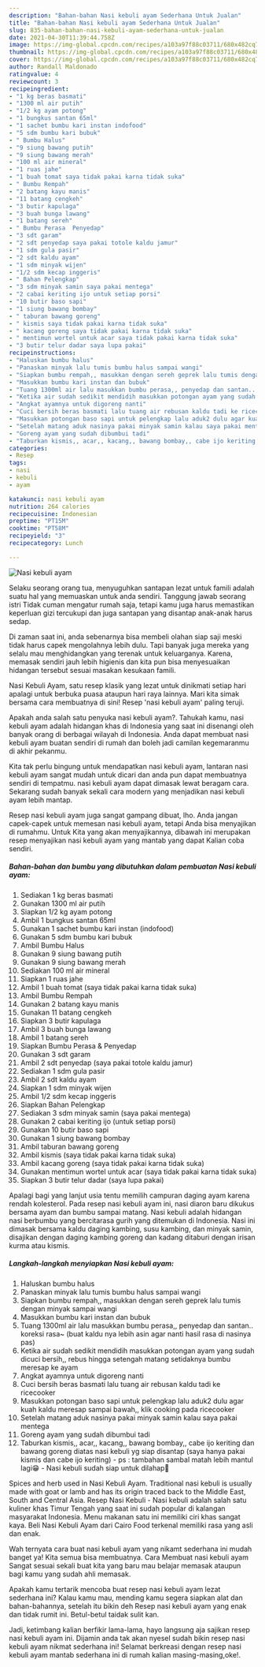 ```yaml
---
description: "Bahan-bahan Nasi kebuli ayam Sederhana Untuk Jualan"
title: "Bahan-bahan Nasi kebuli ayam Sederhana Untuk Jualan"
slug: 835-bahan-bahan-nasi-kebuli-ayam-sederhana-untuk-jualan
date: 2021-04-30T11:39:44.758Z
image: https://img-global.cpcdn.com/recipes/a103a97f88c03711/680x482cq70/nasi-kebuli-ayam-foto-resep-utama.jpg
thumbnail: https://img-global.cpcdn.com/recipes/a103a97f88c03711/680x482cq70/nasi-kebuli-ayam-foto-resep-utama.jpg
cover: https://img-global.cpcdn.com/recipes/a103a97f88c03711/680x482cq70/nasi-kebuli-ayam-foto-resep-utama.jpg
author: Randall Maldonado
ratingvalue: 4
reviewcount: 3
recipeingredient:
- "1 kg beras basmati"
- "1300 ml air putih"
- "1/2 kg ayam potong"
- "1 bungkus santan 65ml"
- "1 sachet bumbu kari instan indofood"
- "5 sdm bumbu kari bubuk"
- " Bumbu Halus"
- "9 siung bawang putih"
- "9 siung bawang merah"
- "100 ml air mineral"
- "1 ruas jahe"
- "1 buah tomat saya tidak pakai karna tidak suka"
- " Bumbu Rempah"
- "2 batang kayu manis"
- "11 batang cengkeh"
- "3 butir kapulaga"
- "3 buah bunga lawang"
- "1 batang sereh"
- " Bumbu Perasa  Penyedap"
- "3 sdt garam"
- "2 sdt penyedap saya pakai totole kaldu jamur"
- "1 sdm gula pasir"
- "2 sdt kaldu ayam"
- "1 sdm minyak wijen"
- "1/2 sdm kecap inggeris"
- " Bahan Pelengkap"
- "3 sdm minyak samin saya pakai mentega"
- "2 cabai keriting ijo untuk setiap porsi"
- "10 butir baso sapi"
- "1 siung bawang bombay"
- " taburan bawang goreng"
- " kismis saya tidak pakai karna tidak suka"
- " kacang goreng saya tidak pakai karna tidak suka"
- " mentimun wortel untuk acar saya tidak pakai karna tidak suka"
- "3 butir telur dadar saya lupa pakai"
recipeinstructions:
- "Haluskan bumbu halus"
- "Panaskan minyak lalu tumis bumbu halus sampai wangi"
- "Siapkan bumbu rempah,, masukkan dengan sereh geprek lalu tumis dengan minyak sampai wangi"
- "Masukkan bumbu kari instan dan bubuk"
- "Tuang 1300ml air lalu masukkan bumbu perasa,, penyedap dan santan.. koreksi rasa~ (buat kaldu nya lebih asin agar nanti hasil rasa di nasinya pas)"
- "Ketika air sudah sedikit mendidih masukkan potongan ayam yang sudah dicuci bersih,, rebus hingga setengah matang setidaknya bumbu meresap ke ayam"
- "Angkat ayamnya untuk digoreng nanti"
- "Cuci bersih beras basmati lalu tuang air rebusan kaldu tadi ke ricecooker"
- "Masukkan potongan baso sapi untuk pelengkap lalu aduk2 dulu agar kuah kaldu meresap sampai bawah,, klik cooking pada ricecooker"
- "Setelah matang aduk nasinya pakai minyak samin kalau saya pakai mentega"
- "Goreng ayam yang sudah dibumbui tadi"
- "Taburkan kismis,, acar,, kacang,, bawang bombay,, cabe ijo keriting dan bawang goreng diatas nasi kebuli yg siap disantap (saya hanya pakai kismis dan cabe ijo keriting) ps : tambahan sambal matah lebih mantul lagi😁 Nasi kebuli sudah siap untuk dilahap🤤"
categories:
- Resep
tags:
- nasi
- kebuli
- ayam

katakunci: nasi kebuli ayam 
nutrition: 264 calories
recipecuisine: Indonesian
preptime: "PT15M"
cooktime: "PT58M"
recipeyield: "3"
recipecategory: Lunch

---
```



![Nasi kebuli ayam](https://img-global.cpcdn.com/recipes/a103a97f88c03711/680x482cq70/nasi-kebuli-ayam-foto-resep-utama.jpg)

Selaku seorang orang tua, menyuguhkan santapan lezat untuk famili adalah suatu hal yang memuaskan untuk anda sendiri. Tanggung jawab seorang istri Tidak cuman mengatur rumah saja, tetapi kamu juga harus memastikan keperluan gizi tercukupi dan juga santapan yang disantap anak-anak harus sedap.

Di zaman  saat ini, anda sebenarnya bisa membeli olahan siap saji meski tidak harus capek mengolahnya lebih dulu. Tapi banyak juga mereka yang selalu mau menghidangkan yang terenak untuk keluarganya. Karena, memasak sendiri jauh lebih higienis dan kita pun bisa menyesuaikan hidangan tersebut sesuai masakan kesukaan famili. 

Nasi Kebuli Ayam, satu resep klasik yang lezat untuk dinikmati setiap hari apalagi untuk berbuka puasa ataupun hari raya lainnya. Mari kita simak bersama cara membuatnya di sini! Resep &#39;nasi kebuli ayam&#39; paling teruji.

Apakah anda salah satu penyuka nasi kebuli ayam?. Tahukah kamu, nasi kebuli ayam adalah hidangan khas di Indonesia yang saat ini disenangi oleh banyak orang di berbagai wilayah di Indonesia. Anda dapat membuat nasi kebuli ayam buatan sendiri di rumah dan boleh jadi camilan kegemaranmu di akhir pekanmu.

Kita tak perlu bingung untuk mendapatkan nasi kebuli ayam, lantaran nasi kebuli ayam sangat mudah untuk dicari dan anda pun dapat membuatnya sendiri di tempatmu. nasi kebuli ayam dapat dimasak lewat beragam cara. Sekarang sudah banyak sekali cara modern yang menjadikan nasi kebuli ayam lebih mantap.

Resep nasi kebuli ayam juga sangat gampang dibuat, lho. Anda jangan capek-capek untuk memesan nasi kebuli ayam, tetapi Anda bisa menyajikan di rumahmu. Untuk Kita yang akan menyajikannya, dibawah ini merupakan resep menyajikan nasi kebuli ayam yang mantab yang dapat Kalian coba sendiri.

<!--inarticleads1-->

##### Bahan-bahan dan bumbu yang dibutuhkan dalam pembuatan Nasi kebuli ayam:

1. Sediakan 1 kg beras basmati
1. Gunakan 1300 ml air putih
1. Siapkan 1/2 kg ayam potong
1. Ambil 1 bungkus santan 65ml
1. Gunakan 1 sachet bumbu kari instan (indofood)
1. Gunakan 5 sdm bumbu kari bubuk
1. Ambil  Bumbu Halus
1. Gunakan 9 siung bawang putih
1. Gunakan 9 siung bawang merah
1. Sediakan 100 ml air mineral
1. Siapkan 1 ruas jahe
1. Ambil 1 buah tomat (saya tidak pakai karna tidak suka)
1. Ambil  Bumbu Rempah
1. Gunakan 2 batang kayu manis
1. Gunakan 11 batang cengkeh
1. Siapkan 3 butir kapulaga
1. Ambil 3 buah bunga lawang
1. Ambil 1 batang sereh
1. Siapkan  Bumbu Perasa &amp; Penyedap
1. Gunakan 3 sdt garam
1. Ambil 2 sdt penyedap (saya pakai totole kaldu jamur)
1. Sediakan 1 sdm gula pasir
1. Ambil 2 sdt kaldu ayam
1. Siapkan 1 sdm minyak wijen
1. Ambil 1/2 sdm kecap inggeris
1. Siapkan  Bahan Pelengkap
1. Sediakan 3 sdm minyak samin (saya pakai mentega)
1. Gunakan 2 cabai keriting ijo (untuk setiap porsi)
1. Gunakan 10 butir baso sapi
1. Gunakan 1 siung bawang bombay
1. Ambil  taburan bawang goreng
1. Ambil  kismis (saya tidak pakai karna tidak suka)
1. Ambil  kacang goreng (saya tidak pakai karna tidak suka)
1. Gunakan  mentimun wortel untuk acar (saya tidak pakai karna tidak suka)
1. Siapkan 3 butir telur dadar (saya lupa pakai)


Apalagi bagi yang lanjut usia tentu memilih campuran daging ayam karena rendah kolesterol. Pada resep nasi kebuli ayam ini, nasi diaron baru dikukus bersama ayam dan bumbu sampai matang. Nasi kebuli adalah hidangan nasi berbumbu yang bercitarasa gurih yang ditemukan di Indonesia. Nasi ini dimasak bersama kaldu daging kambing, susu kambing, dan minyak samin, disajikan dengan daging kambing goreng dan kadang ditaburi dengan irisan kurma atau kismis. 

<!--inarticleads2-->

##### Langkah-langkah menyiapkan Nasi kebuli ayam:

1. Haluskan bumbu halus
1. Panaskan minyak lalu tumis bumbu halus sampai wangi
1. Siapkan bumbu rempah,, masukkan dengan sereh geprek lalu tumis dengan minyak sampai wangi
1. Masukkan bumbu kari instan dan bubuk
1. Tuang 1300ml air lalu masukkan bumbu perasa,, penyedap dan santan.. koreksi rasa~ (buat kaldu nya lebih asin agar nanti hasil rasa di nasinya pas)
1. Ketika air sudah sedikit mendidih masukkan potongan ayam yang sudah dicuci bersih,, rebus hingga setengah matang setidaknya bumbu meresap ke ayam
1. Angkat ayamnya untuk digoreng nanti
1. Cuci bersih beras basmati lalu tuang air rebusan kaldu tadi ke ricecooker
1. Masukkan potongan baso sapi untuk pelengkap lalu aduk2 dulu agar kuah kaldu meresap sampai bawah,, klik cooking pada ricecooker
1. Setelah matang aduk nasinya pakai minyak samin kalau saya pakai mentega
1. Goreng ayam yang sudah dibumbui tadi
1. Taburkan kismis,, acar,, kacang,, bawang bombay,, cabe ijo keriting dan bawang goreng diatas nasi kebuli yg siap disantap (saya hanya pakai kismis dan cabe ijo keriting) - ps : tambahan sambal matah lebih mantul lagi😁 - Nasi kebuli sudah siap untuk dilahap🤤


Spices and herb used in Nasi Kebuli Ayam. Traditional nasi kebuli is usually made with goat or lamb and has its origin traced back to the Middle East, South and Central Asia. Resep Nasi Kebuli - Nasi kebuli adalah salah satu kuliner khas Timur Tengah yang saat ini sudah popular di kalangan masyarakat Indonesia. Menu makanan satu ini memiliki ciri khas sangat kaya. Beli Nasi Kebuli Ayam dari Cairo Food terkenal memiliki rasa yang asli dan enak. 

Wah ternyata cara buat nasi kebuli ayam yang nikamt sederhana ini mudah banget ya! Kita semua bisa membuatnya. Cara Membuat nasi kebuli ayam Sangat sesuai sekali buat kita yang baru mau belajar memasak ataupun bagi kamu yang sudah ahli memasak.

Apakah kamu tertarik mencoba buat resep nasi kebuli ayam lezat sederhana ini? Kalau kamu mau, mending kamu segera siapkan alat dan bahan-bahannya, setelah itu bikin deh Resep nasi kebuli ayam yang enak dan tidak rumit ini. Betul-betul taidak sulit kan. 

Jadi, ketimbang kalian berfikir lama-lama, hayo langsung aja sajikan resep nasi kebuli ayam ini. Dijamin anda tak akan nyesel sudah bikin resep nasi kebuli ayam nikmat sederhana ini! Selamat berkreasi dengan resep nasi kebuli ayam mantab sederhana ini di rumah kalian masing-masing,oke!.

